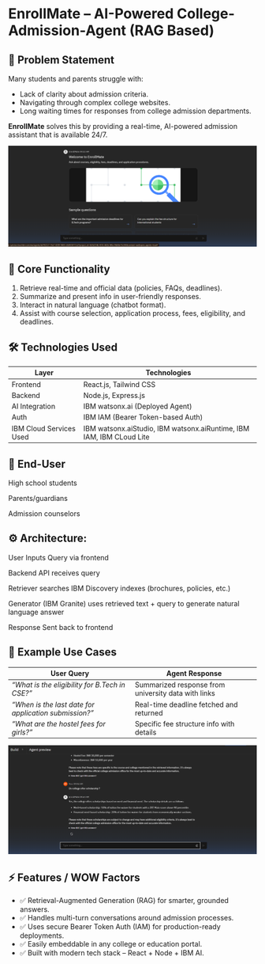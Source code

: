 # EnrollMate – AI-Powered College-Admission-Agent (RAG Based)

## 📌 Problem Statement
Many students and parents struggle with:
- Lack of clarity about admission criteria.
- Navigating through complex college websites.
- Long waiting times for responses from college admission departments.

**EnrollMate** solves this by providing a real-time, AI-powered admission assistant that is available 24/7.

![Homepage Screenshot](Assets/Welcome.png)

## 📌 Core Functionality
1. Retrieve real-time and official data (policies, FAQs, deadlines).
2. Summarize and present info in user-friendly responses.
3. Interact in natural language (chatbot format).
4. Assist with course selection, application process, fees, eligibility, and deadlines.

## 🛠️ Technologies Used

| Layer        | Technologies                          |
|--------------|----------------------------------------|
| Frontend     | React.js, Tailwind CSS                 |
| Backend      | Node.js, Express.js                    |
| AI Integration | IBM watsonx.ai (Deployed Agent)      |
| Auth         | IBM IAM (Bearer Token-based Auth)      |
| IBM Cloud Services Used | IBM watsonx.aiStudio, IBM watsonx.aiRuntime, IBM IAM, IBM CLoud Lite |

## 🎯 End-User
High school students

Parents/guardians

Admission counselors

## ⚙️ Architecture:
User Inputs Query via frontend

Backend API receives query

Retriever searches IBM Discovery indexes (brochures, policies, etc.)

Generator (IBM Granite) uses retrieved text + query to generate natural language answer

Response Sent back to frontend


## 📅 Example Use Cases
| User Query                                            | Agent Response                                      |
| ----------------------------------------------------- | --------------------------------------------------- |
| *“What is the eligibility for B.Tech in CSE?”*        | Summarized response from university data with links |
| *“When is the last date for application submission?”* | Real-time deadline fetched and returned             |
| *“What are the hostel fees for girls?”*               | Specific fee structure info with details            |

![Use Case Screenshot](Assets/Scholarship.png)


## ⚡ Features / WOW Factors

- ✅ Retrieval-Augmented Generation (RAG) for smarter, grounded answers.
- ✅ Handles multi-turn conversations around admission processes.
- ✅ Uses secure Bearer Token Auth (IAM) for production-ready deployments.
- ✅ Easily embeddable in any college or education portal.
- ✅ Built with modern tech stack – React + Node + IBM AI.




